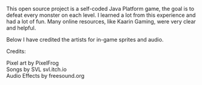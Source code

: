 This open source project is a self-coded Java Platform game, the goal is to defeat every monster on each level.
I learned a lot from this experience and had a lot of fun. 
Many online resources, like Kaarin Gaming, were very clear and helpful.

Below I have credited the artists for in-game sprites and audio.

Credits:

Pixel art by PixelFrog            
Songs by SVL svl.itch.io          
Audio Effects by freesound.org
